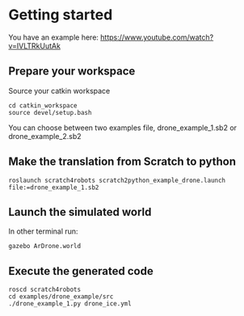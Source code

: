 # Getting started

You have an example here:
https://www.youtube.com/watch?v=IVLTRkUutAk

## Prepare your workspace
Source your catkin workspace

    cd catkin_workspace
    source devel/setup.bash

You can choose between two examples file, drone_example_1.sb2 or drone_example_2.sb2


## Make the translation from Scratch to python

	roslaunch scratch4robots scratch2python_example_drone.launch file:=drone_example_1.sb2

## Launch the simulated world

In other terminal run:

    gazebo ArDrone.world

## Execute the generated code

	roscd scratch4robots
	cd examples/drone_example/src
	./drone_example_1.py drone_ice.yml
